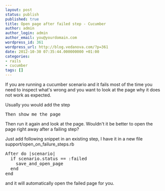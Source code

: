 ```yaml
---
layout: post
status: publish
published: true
title: Open page after failed step - Cucumber
author: admin
author_login: admin
author_email: you@yourdomain.com
wordpress_id: 361
wordpress_url: http://blog.vedanova.com/?p=361
date: 2012-10-30 07:35:44.000000000 +01:00
categories:
- rails
- cucumber
tags: []
---
```

If you are running a cucumber scenario and it fails most of the time you need to inspect what's wrong and you want to look at the page why it does not work as expected.

Usually you would add the step
<pre>Then show me the page</pre>
Then run it again and look at the page. Wouldn't it be better to open the page right away after a failing step?

Just add following snippet in an existing step, I have it in a new file support/open_on_failure_steps.rb
<pre>
After do |scenario|
  if scenario.status == :failed
    save_and_open_page
  end
end
</pre>

and it will automatically open the failed page for you. 
